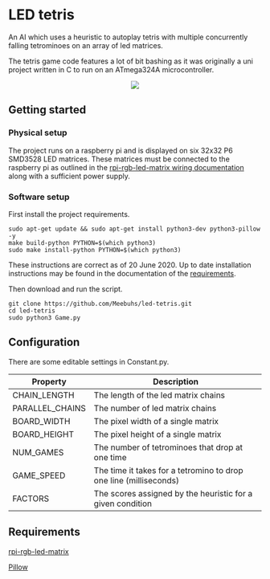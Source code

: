 # LED tetris

An AI which uses a heuristic to autoplay tetris with multiple concurrently falling tetrominoes on an array of led 
matrices. 

The tetris game code features a lot of bit bashing as it was originally a uni project written in C to run on an 
ATmega324A microcontroller.

<p align="center">
    <img src="docs/led-tetris-demo.gif">
</p>

## Getting started
### Physical setup

The project runs on a raspberry pi and is displayed on six 32x32 P6 SMD3528 LED matrices. These matrices must be 
connected to the raspberry pi as outlined in the 
[rpi-rgb-led-matrix wiring documentation](https://github.com/hzeller/rpi-rgb-led-matrix/blob/master/wiring/md) along 
with a sufficient power supply. 

### Software setup

First install the project requirements.

```shell
sudo apt-get update && sudo apt-get install python3-dev python3-pillow -y
make build-python PYTHON=$(which python3)
sudo make install-python PYTHON=$(which python3)
```

These instructions are correct as of 20 June 2020. Up to date installation instructions may be found in the 
documentation of the [requirements](#requirements).

Then download and run the script.

```shell
git clone https://github.com/Meebuhs/led-tetris.git
cd led-tetris
sudo python3 Game.py 
```

## Configuration

There are some editable settings in Constant.py.

| Property        | Description                                                       |
|-----------------|-------------------------------------------------------------------|
| CHAIN_LENGTH    | The length of the led matrix chains                               |
| PARALLEL_CHAINS | The number of led matrix chains                                   |
| BOARD_WIDTH     | The pixel width of a single matrix                                |
| BOARD_HEIGHT    | The pixel height of a single matrix                               |
| NUM_GAMES       | The number of tetrominoes that drop at one time                   |
| GAME_SPEED      | The time it takes for a tetromino to drop one line (milliseconds) | 
| FACTORS         | The scores assigned by the heuristic for a given condition        |


## Requirements
[rpi-rgb-led-matrix](https://github.com/hzeller/rpi-rgb-led-matrix)

[Pillow](https://github.com/python-pillow/Pillow)